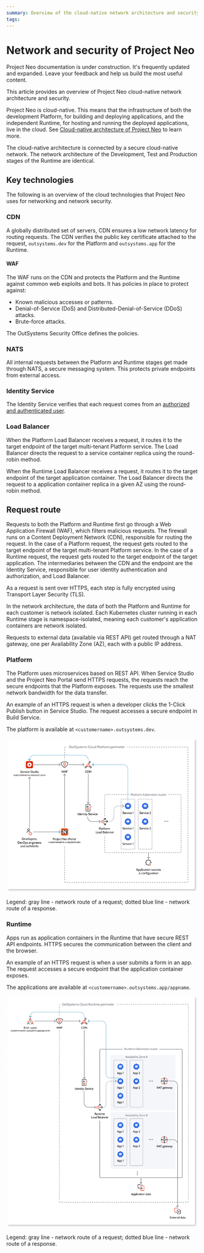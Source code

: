 ```yaml
---
summary: Overview of the cloud-native network architecture and security of Project Neo.
tags: 
---
```


# Network and security of Project Neo

<div class="info" markdown="1">

Project Neo documentation is under construction. It's frequently updated and expanded. Leave your feedback and help us build the most useful content.

</div>

This article provides an overview of Project Neo cloud-native network architecture and security.

Project Neo is cloud-native. This means that the infrastructure of both the development Platform, for building and deploying applications, and the independent Runtime, for hosting and running the deployed applications, live in the cloud. See [Cloud-native architecture of Project Neo](intro.md) to learn more.

The cloud-native architecture is connected by a secure cloud-native network. The network architecture of the Development, Test and Production stages of the Runtime are identical.

## Key technologies

The following is an overview of the cloud technologies that Project Neo uses for networking and network security.

### CDN

A globally distributed set of servers, CDN ensures a low network latency for routing requests. The CDN verifies the public key certificate attached to the request, `outsystems.dev` for the Platform and `outsystems.app` for the Runtime.

#### WAF

The WAF runs on the CDN and protects the Platform and the Runtime against common web exploits and bots. It has policies in place to protect against:

* Known malicious accesses or patterns.
* Denial-of-Service (DoS) and Distributed-Denial-of-Service (DDoS) attacks.
* Brute-force attacks.

The OutSystems Security Office defines the policies.

### NATS

All internal requests between the Platform and Runtime stages get made through NATS, a secure messaging system. This protects private endpoints from external access.

### Identity Service

The Identity Service verifies that each request comes from an [authorized and authenticated user](../manage-users.md).

### Load Balancer

When the Platform Load Balancer receives a request, it routes it to the target endpoint of the target multi-tenant Platform service. The Load Balancer directs the request to a service container replica using the round-robin method.

When the Runtime Load Balancer receives a request, it routes it to the target endpoint of the target application container. The Load Balancer directs the request to a application container replica in a given AZ using the round-robin method.

## Request route

Requests to both the Platform and Runtime first go through a Web Application Firewall (WAF), which filters malicious requests. The firewall runs on a Content Deployment Network (CDN), responsible for routing the request. In the case of a Platform request, the request gets routed to the target endpoint of the target multi-tenant Platform service. In the case of a Runtime request, the request gets routed to the target endpoint of the target application. The intermediaries between the CDN and the endpoint are the Identity Service, responsible for user identity authentication and authorization, and Load Balancer.
 
As a request is sent over HTTPS, each step is fully encrypted using Transport Layer Security (TLS).

In the network architecture, the data of both the Platform and Runtime for each customer is network isolated. Each Kubernetes cluster running in each Runtime stage is namespace-isolated, meaning each customer's application containers are network isolated.

Requests to external data (available via REST API) get routed through a NAT gateway, one per Availability Zone (AZ), each with a public IP address.

### Platform

The Platform uses microservices based on REST API. When Service Studio and the Project Neo Portal send HTTPS requests, the requests reach the secure endpoints that the Platform exposes. The requests use the smallest network bandwidth for the data transfer.

An example of an HTTPS request is when a developer clicks the 1-Click Publish button in Service Studio. The request accesses a secure endpoint in Build Service.

The platform is available at `<customername>.outsystems.dev`.

![Platform network architecture](images/cloud-network-platform-diag.png)

Legend: gray line - network route of a request; dotted blue line - network route of a response.

### Runtime

Apps run as application containers in the Runtime that have secure REST API endpoints. HTTPS secures the communication between the client and the browser. 

An example of an HTTPS request is when a user submits a form in an app. The request accesses a secure endpoint that the application container exposes.

The applications are available at `<customername>.outsystems.app/appname`.

![Runtime network architecture](images/cloud-network-runtime-diag.png) 

Legend: gray line - network route of a request; dotted blue line - network route of a response.
